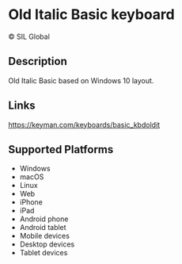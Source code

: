 Old Italic Basic keyboard
==============

© SIL Global

Description
-----------

Old Italic Basic based on Windows 10 layout.

Links
-----
https://keyman.com/keyboards/basic_kbdoldit

Supported Platforms
-------------------
 * Windows
 * macOS
 * Linux
 * Web
 * iPhone
 * iPad
 * Android phone
 * Android tablet
 * Mobile devices
 * Desktop devices
 * Tablet devices


